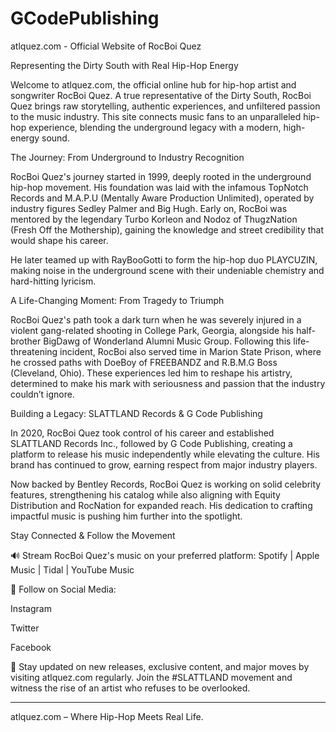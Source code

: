 # GCodePublishing
atlquez.com - Official Website of RocBoi Quez

Representing the Dirty South with Real Hip-Hop Energy

Welcome to atlquez.com, the official online hub for hip-hop artist and songwriter RocBoi Quez. A true representative of the Dirty South, RocBoi Quez brings raw storytelling, authentic experiences, and unfiltered passion to the music industry. This site connects music fans to an unparalleled hip-hop experience, blending the underground legacy with a modern, high-energy sound.

The Journey: From Underground to Industry Recognition

RocBoi Quez's journey started in 1999, deeply rooted in the underground hip-hop movement. His foundation was laid with the infamous TopNotch Records and M.A.P.U (Mentally Aware Production Unlimited), operated by industry figures Sedley Palmer and Big Hugh. Early on, RocBoi was mentored by the legendary Turbo Korleon and Nodoz of ThugzNation (Fresh Off the Mothership), gaining the knowledge and street credibility that would shape his career.

He later teamed up with RayBooGotti to form the hip-hop duo PLAYCUZIN, making noise in the underground scene with their undeniable chemistry and hard-hitting lyricism.

A Life-Changing Moment: From Tragedy to Triumph

RocBoi Quez's path took a dark turn when he was severely injured in a violent gang-related shooting in College Park, Georgia, alongside his half-brother BigDawg of Wonderland Alumni Music Group. Following this life-threatening incident, RocBoi also served time in Marion State Prison, where he crossed paths with DoeBoy of FREEBANDZ and R.B.M.G Boss (Cleveland, Ohio). These experiences led him to reshape his artistry, determined to make his mark with seriousness and passion that the industry couldn’t ignore.

Building a Legacy: SLATTLAND Records & G Code Publishing

In 2020, RocBoi Quez took control of his career and established SLATTLAND Records Inc., followed by G Code Publishing, creating a platform to release his music independently while elevating the culture. His brand has continued to grow, earning respect from major industry players.

Now backed by Bentley Records, RocBoi Quez is working on solid celebrity features, strengthening his catalog while also aligning with Equity Distribution and RocNation for expanded reach. His dedication to crafting impactful music is pushing him further into the spotlight.

Stay Connected & Follow the Movement

🔊 Stream RocBoi Quez's music on your preferred platform:
Spotify | Apple Music | Tidal | YouTube Music

📲 Follow on Social Media:

Instagram

Twitter

Facebook


🔗 Stay updated on new releases, exclusive content, and major moves by visiting atlquez.com regularly. Join the #SLATTLAND movement and witness the rise of an artist who refuses to be overlooked.


---

atlquez.com – Where Hip-Hop Meets Real Life.

